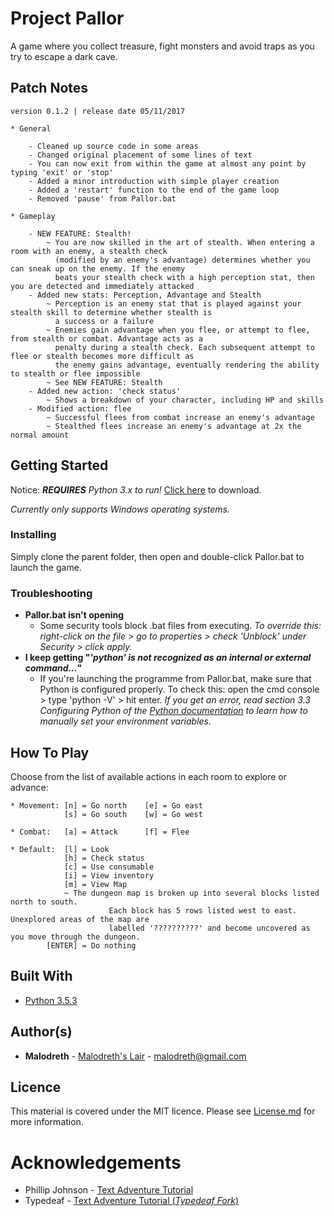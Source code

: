 # Project Pallor

A game where you collect treasure, fight monsters and avoid traps as you try to escape a dark cave.

## Patch Notes

```
version 0.1.2 | release date 05/11/2017

* General
  
    - Cleaned up source code in some areas
    - Changed original placement of some lines of text
    - You can now exit from within the game at almost any point by typing 'exit' or 'stop'
    - Added a minor introduction with simple player creation
    - Added a 'restart' function to the end of the game loop
    - Removed 'pause' from Pallor.bat

* Gameplay

    - NEW FEATURE: Stealth! 
        ~ You are now skilled in the art of stealth. When entering a room with an enemy, a stealth check 
          (modified by an enemy's advantage) determines whether you can sneak up on the enemy. If the enemy 
          beats your stealth check with a high perception stat, then you are detected and immediately attacked
    - Added new stats: Perception, Advantage and Stealth
        ~ Perception is an enemy stat that is played against your stealth skill to determine whether stealth is 
          a success or a failure
        ~ Enemies gain advantage when you flee, or attempt to flee, from stealth or combat. Advantage acts as a 
          penalty during a stealth check. Each subsequent attempt to flee or stealth becomes more difficult as 
          the enemy gains advantage, eventually rendering the ability to stealth or flee impossible
        ~ See NEW FEATURE: Stealth 
    - Added new action: 'check status'
        ~ Shows a breakdown of your character, including HP and skills
    - Modified action: flee
        ~ Successful flees from combat increase an enemy's advantage
        ~ Stealthed flees increase an enemy's advantage at 2x the normal amount
```

## Getting Started

Notice: ***REQUIRES** Python 3.x to run!* [Click here](https://www.python.org/downloads/) to download.

*Currently only supports Windows operating systems.*

### Installing

Simply clone the parent folder, then open and double-click Pallor.bat to launch the game.

### Troubleshooting

* **Pallor.bat isn't opening** 
  * Some security tools block .bat files from executing. *To override this: right-click on the file > go to properties > check 'Unblock' under Security > click apply.*
* **I keep getting "*'python' is not recognized as an internal or external command...*"**
  * If you're launching the programme from Pallor.bat, make sure that Python is configured properly. To check this: open the cmd console > type 'python -V' > hit enter. *If you get an error, read section 3.3 Configuring Python of the [Python documentation](https://docs.python.org/3.6/using/windows.html) to learn how to manually set your environment variables.*

## How To Play

Choose from the list of available actions in each room to explore or advance:
```
* Movement: [n] = Go north    [e] = Go east
            [s] = Go south    [w] = Go west

* Combat:   [a] = Attack      [f] = Flee

* Default:  [l] = Look
            [h] = Check status
            [c] = Use consumable 
            [i] = View inventory
            [m] = View Map
		    ~ The dungeon map is broken up into several blocks listed north to south.
                      Each block has 5 rows listed west to east. Unexplored areas of the map are
                      labelled '??????????' and become uncovered as you move through the dungeon. 
        [ENTER] = Do nothing
```
## Built With

* [Python 3.5.3](https://docs.python.org/3.5/whatsnew/3.5.html)

## Author(s)

* **Malodreth** - [Malodreth's Lair](http://www.malodreth.cf/) - [malodreth@gmail.com](mailto:malodreth@gmail.com)

## Licence

This material is covered under the MIT licence. Please see [License.md](https://github.com/Malodreth/Pallor/blob/master/License.md) for more information.

# Acknowledgements

* Phillip Johnson - [Text Adventure Tutorial](https://github.com/phillipjohnson/text-adventure-tut)
* Typedeaf - [Text Adventure Tutorial (*Typedeaf Fork*)](https://github.com/typedeaf/text-adventure-tut)